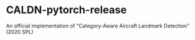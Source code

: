 # CALDN-pytorch-release
An official implementation of "Category-Aware Aircraft Landmark Detection" (2020 SPL)
